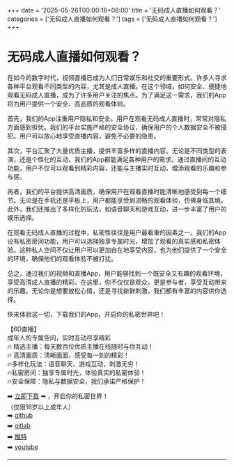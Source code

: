 +++
date = '2025-05-26T00:00:18+08:00'
title = '无码成人直播如何观看？'
categories = ['无码成人直播如何观看？']
tags = ['无码成人直播如何观看？']
+++

# 无码成人直播如何观看？

在如今的数字时代，视频直播已成为人们日常娱乐和社交的重要形式。许多人寻求各种平台观看不同类型的内容，尤其是成人直播。在这个领域，如何安全、便捷地观看无码成人直播，成为了许多用户关注的焦点。为了满足这一需求，我们的App将为用户提供一个安全、高品质的观看体验。

首先，我们的App注重用户隐私和安全。用户在观看无码成人直播时，常常对隐私方面感到担忧。我们的平台实施严格的安全协议，确保用户的个人数据安全不被侵犯。用户可以放心地享受直播内容，避免不必要的隐患。

其次，平台汇聚了大量优质主播，提供丰富多样的直播内容。无论是不同类型的表演，还是个性化的互动，我们的App都能满足各种用户的需求。通过直播间的互动功能，用户不仅可以观看到精彩内容，还能与主播实时互动，增添观看的乐趣和参与感。

再者，我们的平台提供高清画质，确保用户在观看直播时能清晰地感受到每一个细节。无论是在手机还是平板上，用户都能享受到流畅的观看体验，仿佛身临其境。此外，我们还推出了多样化的玩法，如语音聊天和游戏互动，进一步丰富了用户的娱乐选择。

在观看无码成人直播的过程中，私密性往往是用户最看重的因素之一。我们的App设有私密房间功能，用户可以选择独享专属时光，增加了观看的真实感和私密体验。这种私人空间不仅让用户可以更加自在地享受内容，也为他们提供了一个安全的环境，确保他们的观看体验不被打扰。

总之，通过我们的视频和直播App，用户能够找到一个既安全又有趣的观看环境，享受高清成人直播的精彩。在这里，你不仅仅是观众，更是参与者，享受互动带来的乐趣。无论你是想要放松心情，还是寻找新鲜刺激，我们都有丰富的内容供你选择。

快来体验这一切，下载我们的App，开启你的私密世界吧！

【6D直播】  
成年人的专属空间，实时互动尽享精彩  
🔥 精选主播：每天数百位优质主播在线随时与你互动！  
🔥 高清画质：清晰画面，感受每一刻的精彩！  
🔥多样化玩法：语音聊天、游戏互动，刺激无穷！  
🔥私密房间：独享专属时光，体验真实的私密体验！  
🔥安全保障：隐私与数据安全，我们承诺严格保护！  

➡️ [立即下载](https://down123.s3.ap-east-1.amazonaws.com/down/down.html?channelCode=blog) ⬅️ ，开启你的私密世界！  
（仅限18岁以上成年人）  
➡️ [github](https://aldult-live.github.io/)  
➡️ [gitlab](https://seo-09598d.gitlab.io/)  
➡️ [推特](https://x.com/wegame33)  
➡️ [youtube](https://www.youtube.com/@6Dlive)  

---
